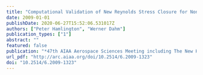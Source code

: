 ```yaml
---
title: "Computational Validation of New Reynolds Stress Closure for Nonequilibrium Effects in Turbulent Flows"
date: 2009-01-01
publishDate: 2020-06-27T15:52:06.531017Z
authors: ["Peter Hamlington", "Werner Dahm"]
publication_types: ["1"]
abstract: ""
featured: false
publication: "*47th AIAA Aerospace Sciences Meeting including The New Horizons Forum and Aerospace Exposition*"
url_pdf: "http://arc.aiaa.org/doi/10.2514/6.2009-1323"
doi: "10.2514/6.2009-1323"
---
```


